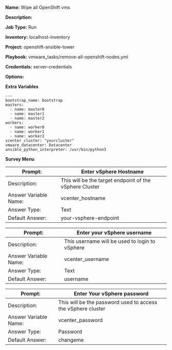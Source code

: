 **Name:** Wipe all OpenShift vms

**Description:**  

**Job Type:**  Run

**Inventory:**  localhost-inventory

**Project:**  openshift-ansible-tower

**Playbook:** vmware_tasks/remove-all-openshift-nodes.yml

**Credentials:** server-credentials

**Options:**  

**Extra Variables**
```
---
bootstrap_name: bootstrap
masters:
  - name: master0
  - name: master1
  - name: master2
workers:
  - name: worker0
  - name: worker1
  - name: worker2
vcenter_cluster: "yourcluster"
vmware_datacenter: Datacenter
ansible_python_interpreter: /usr/bin/python3
```

**Survey Menu**  

Prompt: | Enter vSphere Hostname
--|--
Description:  | This will be the target endpoint of the vSphere Cluster   
Answer Variable Name:  | vcenter_hostname  
Answer Type:  | Text  
Default Answer: | your-vsphere-endpoint    

Prompt: | Enter your vSphere username
--|--
Description:  | This username will be used to login to vSphere  
Answer Variable Name:  | vcenter_username  
Answer Type:  | Text  
Default Answer: | username    

Prompt:  |   Enter Your vSphere password
--|--
Description:  |  This will be the password used to access the vSphere cluster
Answer Variable Name:  |  vcenter_password
Answer Type:   | Password
Default Answer: | changeme
